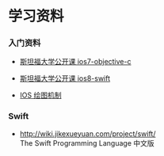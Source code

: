 # 学习资料
### 入门资料
- [斯坦福大学公开课 ios7-objective-c](http://open.163.com/special/opencourse/ios7.html)
- [斯坦福大学公开课 ios8-swift](http://open.163.com/special/opencourse/ios8.html)

- [IOS 绘图机制](http://blog.csdn.net/wishfly/article/details/7385318)

### Swift 
- http://wiki.jikexueyuan.com/project/swift/  
  The Swift Programming Language 中文版
